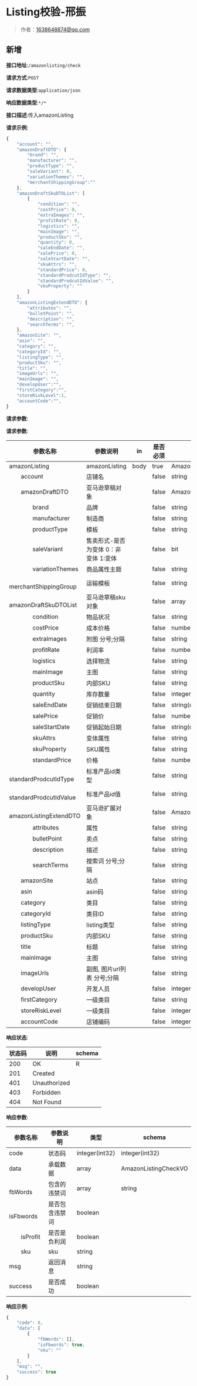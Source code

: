 # Listing校验-邢振

> 作者：1638648874@qq.com

## 新增


**接口地址**:`/amazonlisting/check`


**请求方式**:`POST`


**请求数据类型**:`application/json`


**响应数据类型**:`*/*`


**接口描述**:传入amazonListing


**请求示例**:


```javascript
{
	"account": "",
	"amazonDraftDTO": {
		"brand": "",
		"manufacturer": "",
		"productType": "",
		"saleVariant": 0,
		"variationThemes": "",
		"merchantShippingGroup":""
	},
	"amazonDraftSkuDTOList": [
		{
			"condition": "",
			"costPrice": 0,
			"extraImages": "",
			"profitRate": 0,
			"logistics": "",
			"mainImage": "",
			"productSku": "",
			"quantity": 0,
			"saleEndDate": "",
			"salePrice": 0,
			"saleStartDate": "",
			"skuAttrs": "",
			"standardPrice": 0,
			"standardProdcutIdType": "",
			"standardProdcutIdValue": "",
			"skuProperty": ""
		}
	],
	"amazonListingExtendDTO": {
		"attributes": "",
		"bulletPoint": "",
		"description": "",
		"searchTerms": "",
	},
	"amazonSite": "",
	"asin": "",
	"category": "",
	"categoryId": "",
	"listingType": "",
	"productSku": "",
	"title": "",
	"imageUrls": "",
	"mainImage": "",
	"developUser":"",
	"firstCategory":"",
	"storeRiskLevel":1,
	"accountCode":"",
}
```


**请求参数**:


**请求参数**:


| 参数名称 | 参数说明 | in    | 是否必须 | 数据类型 | schema |
| -------- | -------- | ----- | -------- | -------- | ------ |
|amazonListing|amazonListing|body|true|AmazonListingDTO|AmazonListingDTO|
|&emsp;&emsp;account|店铺名||false|string||
|&emsp;&emsp;amazonDraftDTO|亚马逊草稿对象||false|AmazonDraftDTO|AmazonDraftDTO|
|&emsp;&emsp;&emsp;&emsp;brand|品牌||false|string||
|&emsp;&emsp;&emsp;&emsp;manufacturer|制造商||false|string||
|&emsp;&emsp;&emsp;&emsp;productType|模板||false|string||
|&emsp;&emsp;&emsp;&emsp;saleVariant|售卖形式-是否为变体 0：非变体  1:变体||false|bit||
|&emsp;&emsp;&emsp;&emsp;variationThemes|商品属性主题||false|string||
|&emsp;&emsp;&emsp;&emsp;merchantShippingGroup|运输模板||false|string||
|&emsp;&emsp;amazonDraftSkuDTOList|亚马逊草稿sku对象||false|array|AmazonDraftSkuDTO|
|&emsp;&emsp;&emsp;&emsp;condition|物品状况||false|string||
|&emsp;&emsp;&emsp;&emsp;costPrice|成本价格||false|number(double)||
|&emsp;&emsp;&emsp;&emsp;extraImages|附图 分号;分隔||false|string||
|&emsp;&emsp;&emsp;&emsp;profitRate|利润率||false|number(double)||
|&emsp;&emsp;&emsp;&emsp;logistics|选择物流||false|string||
|&emsp;&emsp;&emsp;&emsp;mainImage|主图||false|string||
|&emsp;&emsp;&emsp;&emsp;productSku|内部SKU||false|string||
|&emsp;&emsp;&emsp;&emsp;quantity|库存数量||false|integer(int32)||
|&emsp;&emsp;&emsp;&emsp;saleEndDate|促销结束日期||false|string(date-time)||
|&emsp;&emsp;&emsp;&emsp;salePrice|促销价||false|number(double)||
|&emsp;&emsp;&emsp;&emsp;saleStartDate|促销起始日期||false|string(date-time)||
|&emsp;&emsp;&emsp;&emsp;skuAttrs|变体属性||false|string||
|&emsp;&emsp;&emsp;&emsp;skuProperty|SKU属性||false|string||
|&emsp;&emsp;&emsp;&emsp;standardPrice|价格||false|number(double)||
|&emsp;&emsp;&emsp;&emsp;standardProdcutIdType|标准产品id类型||false|string||
|&emsp;&emsp;&emsp;&emsp;standardProdcutIdValue|标准产品id值||false|string||
|&emsp;&emsp;amazonListingExtendDTO|亚马逊扩展对象||false|AmazonListingExtendDTO|AmazonListingExtendDTO|
|&emsp;&emsp;&emsp;&emsp;attributes|属性||false|string||
|&emsp;&emsp;&emsp;&emsp;bulletPoint|卖点||false|string||
|&emsp;&emsp;&emsp;&emsp;description|描述||false|string||
|&emsp;&emsp;&emsp;&emsp;searchTerms|搜索词 分号;分隔||false|string||
|&emsp;&emsp;amazonSite|站点||false|string||
|&emsp;&emsp;asin|asin码||false|string||
|&emsp;&emsp;category|类目||false|string||
|&emsp;&emsp;categoryId|类目ID||false|string||
|&emsp;&emsp;listingType|listing类型||false|string||
|&emsp;&emsp;productSku|内部SKU||false|string||
|&emsp;&emsp;title|标题||false|string||
|&emsp;&emsp;mainImage|主图||false|string||
|&emsp;&emsp;imageUrls|副图, 图片url列表 分号;分隔||false|string||
|&emsp;&emsp;developUser|开发人员||false|integer||
|&emsp;&emsp;firstCategory|一级类目||false|string||
|&emsp;&emsp;storeRiskLevel|一级类目||false|integer||
|&emsp;&emsp;accountCode|店铺编码||false|integer||


**响应状态**:


| 状态码 | 说明 | schema |
| -------- | -------- | ----- | 
|200|OK|R|
|201|Created||
|401|Unauthorized||
|403|Forbidden||
|404|Not Found|| | 


**响应参数**:


| 参数名称 | 参数说明 | 类型 | schema |
| -------- | -------- | ----- |----- | 
|code|状态码|integer(int32)|integer(int32)|
|data|承载数据|array|AmazonListingCheckVO|
|&emsp;&emsp;fbWords|包含的违禁词|array|string|
|&emsp;&emsp;isFbwords|是否包含违禁词|boolean||
|&emsp;&emsp;isProfit|是否是负利润|boolean||
|&emsp;&emsp;sku|sku|string||
|msg|返回消息|string||
|success|是否成功|boolean|| | 


**响应示例**:
```javascript
{
	"code": 0,
	"data": [
		{
			"fbWords": [],
			"isFbwords": true,
			"sku": ""
		}
	],
	"msg": "",
	"success": true
}
```